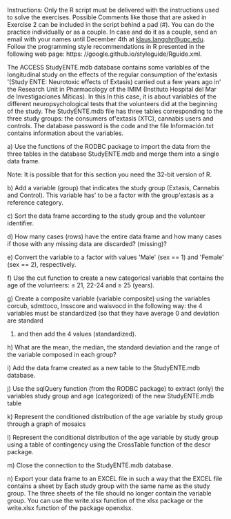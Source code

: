 

Instructions:
Only the R script must be delivered with the instructions used to solve the exercises. Possible
Comments like those that are asked in Exercise 2 can be included in the script behind a pad (#).
You can do the practice individually or as a couple. In case and do it as a couple, send an email with
your names until December 4th at klaus.langohr@upc.edu.
Follow the programming style recommendations in R presented in the following web page: https:
//google.github.io/styleguide/Rguide.xml.


The ACCESS StudyENTE.mdb database contains some variables of the longitudinal study on the effects of the
regular consumption of the'extasis '(Study ENTE: Neurotoxic effects of Extasis) carried out a few years ago in'
the Research Unit in Pharmacology of the IMIM (Instituto Hospital del Mar de Investigaciones Míticas). In this
In this case, it is about variables of the different neuropsychological tests that the volunteers did at the beginning of the study.
The StudyENTE.mdb file has three tables corresponding to the three study groups: the consumers of'extasis
(XTC), cannabis users and controls. The database password is the code and the file
Información.txt contains information about the variables.

a) Use the functions of the RODBC package to import the data from the three tables in the database
StudyENTE.mdb and merge them into a single data frame.

Note: It is possible that for this section you need the 32-bit version of R.

b) Add a variable (group) that indicates the study group (Extasis, Cannabis and Control). This variable has'
to be a factor with the group'extasis as a reference category.

c) Sort the data frame according to the study group and the volunteer identifier.

d) How many cases (rows) have the entire data frame and how many cases if those with any missing data are discarded?
(missing)?

e) Convert the variable to a factor with values ​​'Male' (sex == 1) and 'Female' (sex == 2), respectively.

f) Use the cut function to create a new categorical variable that contains the age of the volunteers: ≤ 21,
22-24 and ≥ 25 (years).

g) Create a composite variable (variable composite) using the variables corcub, sdmttoco, lnsscore and waisvocd
in the following way: the 4 variables must be standardized (so that they have average 0 and deviation are standard
1) and then add the 4 values ​​(standardized).

h) What are the mean, the median, the standard deviation and the range of the variable composed in each group?

i) Add the data frame created as a new table to the StudyENTE.mdb database.

j) Use the sqlQuery function (from the RODBC package) to extract (only) the variables study group and age
(categorized) of the new StudyENTE.mdb table

k) Represent the conditioned distribution of the age variable by study group through a graph of
mosaics

l) Represent the conditional distribution of the age variable by study group using a table of
contingency using the CrossTable function of the descr package.

m) Close the connection to the StudyENTE.mdb database.

n) Export your data frame to an EXCEL file in such a way that the EXCEL file contains a sheet by
Each study group with the same name as the study group. The three sheets of the file should no longer contain
the variable group. You can use the write.xlsx function of the xlsx package or the write.xlsx function of the package
openxlsx.
